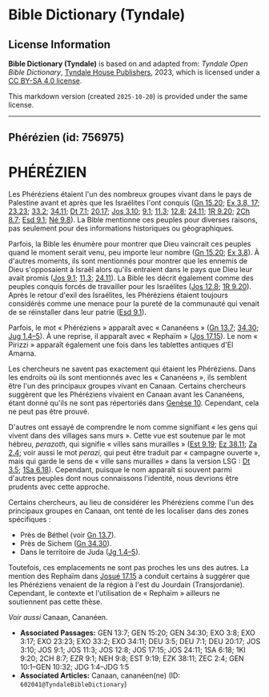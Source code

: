 # Bible Dictionary (Tyndale)

## License Information

**Bible Dictionary (Tyndale)** is based on and adapted from: _Tyndale Open Bible Dictionary_, [Tyndale House Publishers](https://tyndaleopenresources.com/), 2023, which is licensed under a [CC BY-SA 4.0 license](https://creativecommons.org/licenses/by-sa/4.0/legalcode.en).

This markdown version (created `2025-10-20`) is provided under the same license.



--------------------------------

## Phérézien (id: 756975)

PHÉRÉZIEN
=========

Les Phéréziens étaient l'un des nombreux groupes vivant dans le pays de Palestine avant et après que les Israélites l'ont conquis ([Gn 15\.20](https://ref.ly/Gen15:20); [Ex 3\.8, 17](https://ref.ly/Exod3:8,Exod3:17); [23\.23](https://ref.ly/Exod23:23); [33\.2](https://ref.ly/Exod33:2); [34\.11](https://ref.ly/Exod34:11); [Dt 7\.1](https://ref.ly/Deut7:1); [20\.17](https://ref.ly/Deut20:17); [Jos 3\.10](https://ref.ly/Josh3:10); [9\.1](https://ref.ly/Josh9:1); [11\.3](https://ref.ly/Josh11:3); [12\.8](https://ref.ly/Josh12:8); [24\.11](https://ref.ly/Josh24:11); [1R 9\.20](https://ref.ly/1Kgs9:20); [2Ch 8\.7](https://ref.ly/2Chr8:7); [Esd 9\.1](https://ref.ly/Ezra9:1); [Né 9\.8](https://ref.ly/Neh9:8)). La Bible mentionne ces peuples pour diverses raisons, pas seulement pour des informations historiques ou géographiques.

Parfois, la Bible les énumère pour montrer que Dieu vaincrait ces peuples quand le moment serait venu, peu importe leur nombre ([Gn 15\.20](https://ref.ly/Gen15:20); [Ex 3\.8](https://ref.ly/Exod3:8)). À d'autres moments, ils sont mentionnés pour montrer que les ennemis de Dieu s'opposaient à Israël alors qu'ils entraient dans le pays que Dieu leur avait promis ([Jos 9\.1](https://ref.ly/Josh9:1); [11\.3](https://ref.ly/Josh11:3); [24\.11](https://ref.ly/Josh24:11)). La Bible les décrit également comme des peuples conquis forcés de travailler pour les Israélites ([Jos 12\.8](https://ref.ly/Josh12:8); [1R 9\.20](https://ref.ly/1Kgs9:20)). Après le retour d'exil des Israélites, les Phéréziens étaient toujours considérés comme une menace pour la pureté de la communauté qui venait de se réinstaller dans leur patrie ([Esd 9\.1](https://ref.ly/Ezra9:1)).

Parfois, le mot « Phéréziens » apparaît avec « Cananéens » ([Gn 13\.7](https://ref.ly/Gen13:7); [34\.30](https://ref.ly/Gen34:30); [Jug 1\.4–5](https://ref.ly/Judg1:4-Judg1:5)). À une reprise, il apparaît avec « Rephaïm » ([Jos 17\.15](https://ref.ly/Josh17:15)). Le nom « Pirizzi » apparaît également une fois dans les tablettes antiques d'El Amarna.

Les chercheurs ne savent pas exactement qui étaient les Phéréziens. Dans les endroits où ils sont mentionnés avec les « Cananéens », ils semblent être l'un des principaux groupes vivant en Canaan. Certains chercheurs suggèrent que les Phéréziens vivaient en Canaan avant les Cananéens, étant donné qu'ils ne sont pas répertoriés dans [Genèse 10](https://ref.ly/Gen10:1-Gen10:32). Cependant, cela ne peut pas être prouvé.

D'autres ont essayé de comprendre le nom comme signifiant « les gens qui vivent dans des villages sans murs ». Cette vue est soutenue par le mot hébreu, *perazoth*, qui signifie « villes sans murailles » ([Est 9\.19](https://ref.ly/Esth9:19); [Ez 38\.11](https://ref.ly/Ezek38:11); [Za 2\.4](https://ref.ly/Zech2:4); voir aussi le mot *perazi,* qui peut être traduit par « campagne ouverte », mais qui garde le sens de « ville sans murailles » dans la version LSG : [Dt 3\.5](https://ref.ly/Deut3:5); [1Sa 6\.18](https://ref.ly/1Sam6:18)). Cependant, puisque le nom apparaît si souvent parmi d'autres peuples dont nous connaissons l'identité, nous devrions être prudents avec cette approche.

Certains chercheurs, au lieu de considérer les Phéréziens comme l'un des principaux groupes en Canaan, ont tenté de les localiser dans des zones spécifiques :

* Près de Béthel (voir [Gn 13\.7](https://ref.ly/Gen13:7)).
* Près de Sichem ([Gn 34\.30](https://ref.ly/Gen34:30)).
* Dans le territoire de Juda ([Jg 1\.4–5](https://ref.ly/Judg1:4-Judg1:5)).

Toutefois, ces emplacements ne sont pas proches les uns des autres. La mention des Rephaïm dans [Josué 17\.15](https://ref.ly/Josh17:15) a conduit certains à suggérer que les Phéréziens venaient de la région à l'est du Jourdain (Transjordanie). Cependant, le contexte et l'utilisation de « Rephaïm » ailleurs ne soutiennent pas cette thèse.

*Voir aussi* Canaan, Cananéen.

* **Associated Passages:** GEN 13:7; GEN 15:20; GEN 34:30; EXO 3:8; EXO 3:17; EXO 23:23; EXO 33:2; EXO 34:11; DEU 3:5; DEU 7:1; DEU 20:17; JOS 3:10; JOS 9:1; JOS 11:3; JOS 12:8; JOS 17:15; JOS 24:11; 1SA 6:18; 1KI 9:20; 2CH 8:7; EZR 9:1; NEH 9:8; EST 9:19; EZK 38:11; ZEC 2:4; GEN 10:1–GEN 10:32; JDG 1:4–JDG 1:5
* **Associated Articles:** Canaan, cananéen(ne) (ID: `602041@TyndaleBibleDictionary`)

